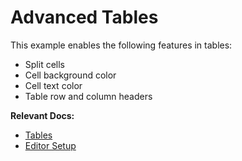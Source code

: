 # Advanced Tables

This example enables the following features in tables:

- Split cells
- Cell background color
- Cell text color
- Table row and column headers

**Relevant Docs:**

- [Tables](/docs/features/blocks/tables)
- [Editor Setup](/docs/getting-started/editor-setup)
